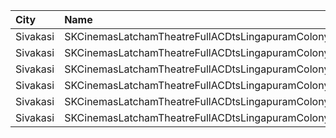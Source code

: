 | City     | Name                                             |  Time | Type        | Price | Capacity | Booked |
| :------- | :----------------------------------------------- | ----: | :---------- | ----: | -------: | -----: |
| Sivakasi | SKCinemasLatchamTheatreFullACDtsLingapuramColony | 10:30 | FirstClass  |  100₹ |      192 |     32 |
| Sivakasi | SKCinemasLatchamTheatreFullACDtsLingapuramColony | 10:30 | SecondClass |   70₹ |      214 |    214 |
| Sivakasi | SKCinemasLatchamTheatreFullACDtsLingapuramColony | 14:30 | FirstClass  |  100₹ |      192 |     32 |
| Sivakasi | SKCinemasLatchamTheatreFullACDtsLingapuramColony | 14:30 | SecondClass |   70₹ |      214 |    214 |
| Sivakasi | SKCinemasLatchamTheatreFullACDtsLingapuramColony | 18:30 | FirstClass  |  100₹ |      192 |     32 |
| Sivakasi | SKCinemasLatchamTheatreFullACDtsLingapuramColony | 18:30 | SecondClass |   70₹ |      214 |    214 |
